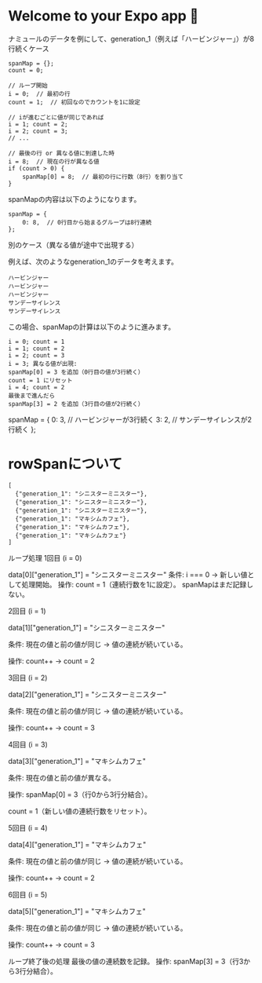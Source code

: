 # Welcome to your Expo app 👋

ナミュールのデータを例にして、generation_1（例えば「ハービンジャー」）が8行続くケース
```
spanMap = {};
count = 0;

// ループ開始
i = 0;  // 最初の行
count = 1;  // 初回なのでカウントを1に設定

// iが進むごとに値が同じであれば
i = 1; count = 2;
i = 2; count = 3;
// ...

// 最後の行 or 異なる値に到達した時
i = 8;  // 現在の行が異なる値
if (count > 0) {
    spanMap[0] = 8;  // 最初の行に行数（8行）を割り当て
}
```

spanMapの内容は以下のようになります。
```
spanMap = {
    0: 8,  // 0行目から始まるグループは8行連続
};
```

別のケース（異なる値が途中で出現する）

例えば、次のようなgeneration_1のデータを考えます。
```
ハービンジャー
ハービンジャー
ハービンジャー
サンデーサイレンス
サンデーサイレンス
```
この場合、spanMapの計算は以下のように進みます。
```
i = 0; count = 1
i = 1; count = 2
i = 2; count = 3
i = 3; 異なる値が出現:
spanMap[0] = 3 を追加（0行目の値が3行続く）
count = 1 にリセット
i = 4; count = 2
最後まで進んだら
spanMap[3] = 2 を追加（3行目の値が2行続く）
```
spanMap = {
    0: 3,  // ハービンジャーが3行続く
    3: 2,  // サンデーサイレンスが2行続く
};

# rowSpanについて
```
[
  {"generation_1": "シニスターミニスター"},
  {"generation_1": "シニスターミニスター"},
  {"generation_1": "シニスターミニスター"},
  {"generation_1": "マキシムカフェ"},
  {"generation_1": "マキシムカフェ"},
  {"generation_1": "マキシムカフェ"}
]
```

ループ処理
1回目 (i = 0)

data[0]["generation_1"] = "シニスターミニスター"
条件: i === 0 → 新しい値として処理開始。
操作:
count = 1（連続行数を1に設定）。
spanMapはまだ記録しない。

2回目 (i = 1)

data[1]["generation_1"] = "シニスターミニスター"

条件: 現在の値と前の値が同じ → 値の連続が続いている。

操作:
count++ → count = 2

3回目 (i = 2)

data[2]["generation_1"] = "シニスターミニスター"

条件: 現在の値と前の値が同じ → 値の連続が続いている。

操作:
count++ → count = 3

4回目 (i = 3)

data[3]["generation_1"] = "マキシムカフェ"

条件: 現在の値と前の値が異なる。

操作:
spanMap[0] = 3（行0から3行分結合）。

count = 1（新しい値の連続行数をリセット）。

5回目 (i = 4)

data[4]["generation_1"] = "マキシムカフェ"

条件: 現在の値と前の値が同じ → 値の連続が続いている。

操作:
count++ → count = 2

6回目 (i = 5)

data[5]["generation_1"] = "マキシムカフェ"

条件: 現在の値と前の値が同じ → 値の連続が続いている。

操作:
count++ → count = 3

ループ終了後の処理
最後の値の連続数を記録。
操作:
spanMap[3] = 3（行3から3行分結合）。
